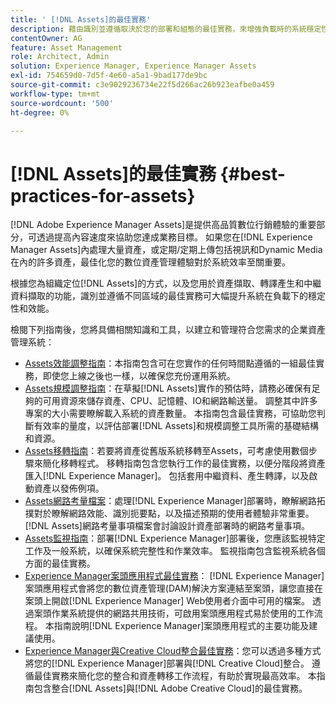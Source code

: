 ```yaml
---
title: ' [!DNL Assets]的最佳實務'
description: 藉由識別並遵循取決於您的部署和組態的最佳實務，來增強負載時的系統穩定性和效能。
contentOwner: AG
feature: Asset Management
role: Architect, Admin
solution: Experience Manager, Experience Manager Assets
exl-id: 754659d0-7d5f-4e60-a5a1-9bad177de9bc
source-git-commit: c3e9029236734e22f5d266ac26b923eafbe0a459
workflow-type: tm+mt
source-wordcount: '500'
ht-degree: 0%

---
```


# [!DNL Assets]的最佳實務 {#best-practices-for-assets}

[!DNL Adobe Experience Manager Assets]是提供高品質數位行銷體驗的重要部分，可透過提高內容速度來協助您達成業務目標。 如果您在[!DNL Experience Manager Assets]內處理大量資產，或定期/定期上傳包括視訊和Dynamic Media在內的許多資產，最佳化您的數位資產管理體驗對於系統效率至關重要。

根據您為組織定位[!DNL Assets]的方式，以及您用於資產擷取、轉譯產生和中繼資料擷取的功能，識別並遵循不同區域的最佳實務可大幅提升系統在負載下的穩定性和效能。

檢閱下列指南後，您將具備相關知識和工具，以建立和管理符合您需求的企業資產管理系統：

* [Assets效能調整指南](/help/assets/performance-tuning-guidelines.md)：本指南包含可在您實作的任何時間點遵循的一組最佳實務，即使您上線之後也一樣，以確保您充份運用系統。
* [Assets規模調整指南](/help/assets/assets-sizing-guide.md)：在草擬[!DNL Assets]實作的預估時，請務必確保有足夠的可用資源來儲存資產、CPU、記憶體、IO和網路輸送量。 調整其中許多專案的大小需要瞭解載入系統的資產數量。 本指南包含最佳實務，可協助您判斷有效率的量度，以評估部署[!DNL Assets]和規模調整工具所需的基礎結構和資源。
* [Assets移轉指南](/help/assets/assets-migration-guide.md)：若要將資產從舊版系統移轉至Assets，可考慮使用數個步驟來簡化移轉程式。 移轉指南包含您執行工作的最佳實務，以便分階段將資產匯入[!DNL Experience Manager]。 包括套用中繼資料、產生轉譯，以及啟動資產以發佈例項。
* [Assets網路考量檔案](/help/assets/assets-network-considerations.md)：處理[!DNL Experience Manager]部署時，瞭解網路拓撲對於瞭解網路效能、識別扼要點，以及描述預期的使用者體驗非常重要。 [!DNL Assets]網路考量事項檔案會討論設計資產部署時的網路考量事項。
* [Assets監視指南](/help/assets/assets-monitoring-best-practices.md)：部署[!DNL Experience Manager]部署後，您應該監視特定工作及一般系統，以確保系統完整性和作業效率。 監視指南包含監視系統各個方面的最佳實務。
* [Experience Manager案頭應用程式最佳實務](https://experienceleague.adobe.com/docs/experience-manager-desktop-app/using/introduction.html?lang=zh-Hant)： [!DNL Experience Manager]案頭應用程式會將您的數位資產管理(DAM)解決方案連結至案頭，讓您直接在案頭上開啟[!DNL Experience Manager] Web使用者介面中可用的檔案。 透過案頭作業系統提供的網路共用技術，可啟用案頭應用程式易於使用的工作流程。 本指南說明[!DNL Experience Manager]案頭應用程式的主要功能及建議使用。
* [Experience Manager與Creative Cloud整合最佳實務](/help/assets/aem-cc-integration-best-practices.md)：您可以透過多種方式將您的[!DNL Experience Manager]部署與[!DNL Creative Cloud]整合。 遵循最佳實務來簡化您的整合和資產轉移工作流程，有助於實現最高效率。 本指南包含整合[!DNL Assets]與[!DNL Adobe Creative Cloud]的最佳實務。
